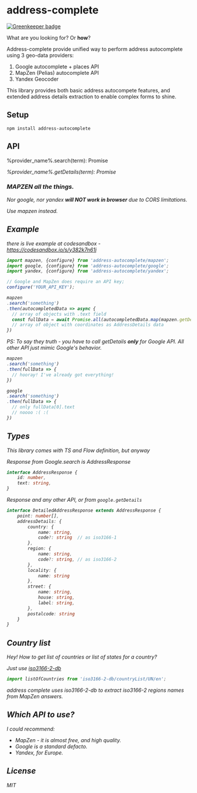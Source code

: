 # address-complete

[![Greenkeeper badge](https://badges.greenkeeper.io/theKashey/address-complete.svg)](https://greenkeeper.io/)

What are you looking for? Or __how__?

Address-complete provide unified way to perform address autocomplete using 3 geo-data providers:
1. Google autocomplete + places API
2. MapZen (Pelias) autocomplete API
3. Yandex Geocoder

This library provides both basic address autocompete features,
 and extended address details extraction to enable complex forms to shine.

## Setup
``
npm install address-autocomplete
``
## API
 %provider_name%.search(term): Promise<Address>
 %provider_name%.getDetails(term): Promise<DetailedAddress>

### MAPZEN all the things.
Nor google, nor yandex __will NOT work in browser__ due to CORS limitations.

Use mapzen instead.

## Example

there is live example at codesandbox - https://codesandbox.io/s/y382k7n61j

```typescript
import mapzen, {configure} from 'address-autocomplete/mapzen';
import google, {configure} from 'address-autocomplete/google';
import yandex, {configure} from 'address-autocomplete/yandex';

// Google and MapZen does require an API key;
configure('YOUR_API_KEY');

mapzen
.search('something')
.then(autocompletedData => async {
  // array of objects with .text field
  const fullData = await Promise.all(autocompletedData.map(mapzen.getDetails));
  // array of object with coordinates as AddressDetails data
})
```

PS: To say they truth - you have to call getDetails __only__ for Google API. All other API just mimic Google's behavior.

```js
mapzen
.search('something')
.then(fullData => {
  // hooray! I've already got everything!
})
```

```js
google
.search('something')
.then(fullData => {
  // only fullData[0].text
  // noooo :( :(
})
```

## Types
This library comes with TS and Flow definition, but anyway

Response from Google.search is AddressResponse
```typescript
interface AddressResponse {
    id: number,
    text: string,
}
```

Response and any other API, or from `google.getDetails`
```typescript
interface DetailedAddressResponse extends AddressResponse {
    point: number[],
    addressDetails: {
        country: {
            name: string,
            code?: string  // as iso3166-1
        },
        region: {
            name: string,
            code?: string, // as iso3166-2
        },
        locality: {
            name: string
        },
        street: {
            name: string,
            house: string,
            label: string,
        },
        postalcode: string
    }
}
```
## Country list
Hey! How to get list of countries or list of states for a country?

Just use [iso3166-2-db](https://github.com/esosedi/3166)
```js
import listOfCountries from 'iso3166-2-db/countryList/UN/en';
```

address complete uses iso3166-2-db to extract iso3166-2 regions names from MapZen answers.

## Which API to use?
I could recommend:
- MapZen - it is almost free, and high quality.
- Google is a standard defacto.
- Yandex, for Europe.


## License
MIT